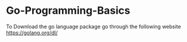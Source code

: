 # Go-Programming-Basics

To Download the go language package go through the following website https://golang.org/dl/
